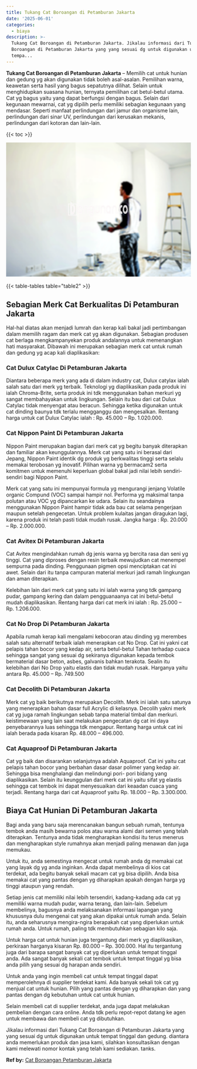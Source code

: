 ```yaml
---
title: Tukang Cat Boroangan di Petamburan Jakarta
date: '2025-06-01'
categories:
  - biaya
description: >-
  Tukang Cat Boroangan di Petamburan Jakarta. Jikalau informasi dari Tukang Cat
  Boroangan di Petamburan Jakarta yang yang sesuai dg untuk digunakan untuk
  tempa...
---
```


**Tukang Cat Boroangan di Petamburan Jakarta** – Memilih cat untuk hunian dan gedung yg akan digunakan tidak boleh asal-asalan. Pemilihan warna, keawetan serta hasil yang bagus sepatutnya dilihat. Selain untuk menghidupkan suasana hunian, ternyata pemilihan cat betul-betul utama. Cat yg bagus yaitu yang dapat berfungsi dengan bagus. Selain dari kegunaan mewarnai, cat yg dipilih perlu memiliki sebagian kegunaan yang mendasar. Seperti manfaat perlindungan dari jamur dan organisme lain, perlindungan dari sinar UV, perlindungan dari kerusakan mekanis, perlindungan dari kotoran dan lain-lain.

{{< toc >}}

![Tukang Cat Boroangan di Petamburan Jakarta](/images/jasa-cat-murah21.png)

{{< table-tables table="table2" >}}

## Sebagian Merk Cat Berkualitas Di Petamburan Jakarta

Hal-hal diatas akan menjadi lumrah dan kerap kali bakal jadi pertimbangan dalam memilih ragam dan merk cat yg akan digunakan. Sebagian produsen cat berlaga mengkampanyekan produk andalannya untuk memenangkan hati masyarakat. Dibawah ini merupakan sebagian merk cat untuk rumah dan gedung yg acap kali diaplikasikan:

### Cat Dulux Catylac Di Petamburan Jakarta

Diantara beberapa merk yang ada di dalam industry cat, Dulux catylax ialah salah satu dari merk yg terbaik. Teknologi yg diaplikasikan pada produk ini ialah Chroma-Brite, serta produk ini tdk menggunakan bahan merkuri yg sangat membahayakan untuk lingkungan. Selain itu bau dari cat Dulux Catylac tidak menyengat atau beracun. Sehingga ketika digunakan untuk cat dinding baunya tdk terlalu mengganggu dan mengesalkan. Rentang harga untuk cat Dulux Catylac ialah : Rp. 45.000 – Rp. 1.020.000.

### Cat Nippon Paint Di Petamburan Jakarta

Nippon Paint merupakan bagian dari merk cat yg begitu banyak diterapkan dan familiar akan keunggulannya. Merk cat yang satu ini berasal dari Jepang, Nippon Paint identik dg produk yg berkwalitas tinggi serta selalu memakai terobosan yg inovatif. Pilihan warna yg bermacam2 serta komitmen untuk memenuhi keperluan global bakal jadi nilai lebih sendiri-sendiri bagi Nippon Paint.

Merk cat yang satu ini mempunyai formula yg mengurangi jenjang Volatile organic Compund (VOC) sampai hampir nol. Performa yg maksimal tanpa polutan atau VOC yg dipancarkan ke udara. Selain itu seandainya menggunakan Nippon Paint hampir tidak ada bau cat selama pengerjaan maupun setelah pengecetan. Untuk problem kulaitas jangan diragukan lagi, karena produk ini telah pasti tidak mudah rusak. Jangka harga : Rp. 20.000 – Rp. 2.000.000.

### Cat Avitex Di Petamburan Jakarta

Cat Avitex mengindahkan rumah dg jenis warna yg bercita rasa dan seni yg tinggi. Cat yang diproses dengan resin terbaik mewujudkan cat menempel sempurna pada dinding. Penggunaan pigmen opsi menciptakan cat ini awet. Selain dari itu tanpa campuran material merkuri jadi ramah lingkungan dan aman diterapkan.

Kelebihan lain dari merk cat yang satu ini ialah warna yang tdk gampang pudar, gampang kering dan dalam pengguanaanya cat ini betul-betul mudah diaplikasikan. Rentang harga dari cat merk ini ialah : Rp. 25.000 – Rp. 1.206.000.

### Cat No Drop Di Petamburan Jakarta

Apabila rumah kerap kali mengalami kebocoran atau dinding yg merembes salah satu alternatif terbaik ialah menerapkan cat No Drop. Cat ini yakni cat pelapis tahan bocor yang kedap air, serta betul-betul Tahan terhadap cuaca sehingga sangat yang sesuai dg sekiranya digunakan kepada tembok bermaterial dasar beton, asbes, galvanis bahkan terakota. Sealin itu kelebihan dari No Drop yaitu elastis dan tidak mudah rusak. Harganya yaitu antara Rp. 45.000 – Rp. 749.500

### Cat Decolith Di Petamburan Jakarta

Merk cat yg baik berikutnya merupakan Decolith. Merk ini ialah satu satunya yang menerapkan bahan dasar full Acrylic di kelasnya. Decolih yakni merk cat yg juga ramah lingkungan sebab tanpa material timbal dan merkuri. keistimewaan yang lain saat melakukan pengecatan dg cat ini daya penyebarannya luas sehingga tdk mengapur. Rentang harga untuk cat ini ialah berada pada kisaran Rp. 48.000 – 496.000.

### Cat Aquaproof Di Petamburan Jakarta

Cat yg baik dan disarankan selanjutnya adalah Aquaproof. Cat ini yaitu cat pelapis tahan bocor yang berbahan dasar dasar polimer yang kedap air. Sehingga bisa menghalangi dan melindungi pori- pori bidang yang diaplikasikan. Selain itu keunggulan dari merk cat ini yaitu sifat yg elastis sehingga cat tembok ini dapat menyesuaikan dari keaadan cuaca yang terjadi. Rentang harga dari cat Aquaproof yaitu Rp. 18.000 – Rp. 3.300.000.

## Biaya Cat Hunian Di Petamburan Jakarta

Bagi anda yang baru saja merencanakan bangun sebuah rumah, tentunya tembok anda masih bewarna polos atau warna alami dari semen yang telah diterapkan. Tentunya anda tidak mengharapkan kondisi itu terus menerus dan mengharapkan style rumahnya akan menjadi paling menawan dan juga memukau.

Untuk itu, anda semestinya mengecat untuk rumah anda dg memakai cat yang layak dg yg anda inginkan. Anda dapat membelinya di kios cat terdekat, ada begitu banyak sekali macam cat yg bisa dipilih. Anda bisa memakai cat yang pantas dengan yg diharapkan apakah dengan harga yg tinggi ataupun yang rendah.

Setiap jenis cat memiliki nilai lebih tersendiri, kadang-kadang ada cat yg memiliki warna mudah pudar, warna terang, dan lain-lain. Sebelum membelinya, bagusnya anda melaksanakan informasi lapangan yang khususnya dulu mengenai cat yang akan dipakai untuk rumah anda. Selain itu, anda seharusnya mengira-ngira berapakah cat yang diperlukan untuk rumah anda. Untuk rumah, paling tdk membutuhkan sebagian kilo saja.

Untuk harga cat untuk hunian juga tergantung dari merk yg diaplikasikan, perkiraan harganya kisaran Rp. 80.000 – Rp. 300.000. Hal itu tergantung juga dari barapa sangat banyak cat yg diperlukan untuk tempat tinggal anda. Ada sangat banyak sekali cat tembok untuk tempat tinggal yg bisa anda pilih yang sesuai dg harapan anda sendiri.

Untuk anda yang ingin membeli cat untuk tempat tinggal dapat memperolehnya di supplier terdekat kami. Ada banyak sekali tok cat yg menjual cat untuk hunian. Pilih yang pantas dengan yg diharapkan dan yang pantas dengan dg kebutuhan untuk cat untuk hunian.

Selain membeli cat di supplier terdekat, anda juga dapat melakukan pembelian dengan cara online. Anda tdk perlu repot-repot datang ke agen untuk membawa dan membeli cat yg dibutuhkan.

Jikalau informasi dari Tukang Cat Boroangan di Petamburan Jakarta yang yang sesuai dg untuk digunakan untuk tempat tinggal dan gedung. diantara anda memerlukan produk dan jasa kami, silahkan konsultasikan dengan kami melewati nomor kontak yang telah kami sediakan. tanks.

**Ref by:** [Cat Boroangan Petamburan Jakarta](https://id.wikipedia.org/wiki/Cat)
